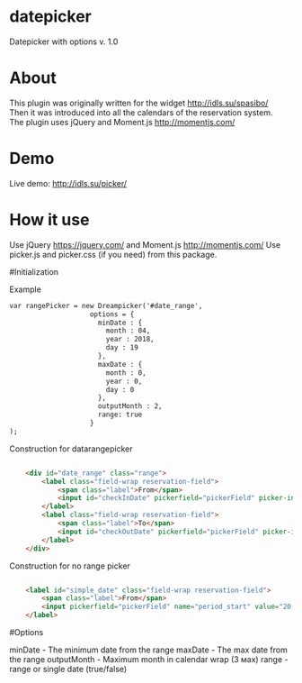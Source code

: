 # datepicker
Datepicker with options v. 1.0

# About
This plugin was originally written for the widget http://idls.su/spasibo/<br>
Then it was introduced into all the calendars of the reservation system.<br>
The plugin uses jQuery and Moment.js http://momentjs.com/

# Demo

Live demo: http://idls.su/picker/

# How it use

Use jQuery https://jquery.com/ and Moment.js http://momentjs.com/
Use picker.js and picker.css (if you need) from this package.

#Initialization

Example <br>

```html
var rangePicker = new Dreampicker('#date_range',
                    options = {
                      minDate : {
                        month : 04,
                        year : 2018,
                        day : 19
                      },
                      maxDate : {
                        month : 0,
                        year : 0,
                        day : 0
                      },
                      outputMonth : 2,
                      range: true
                    }
);

```

Construction for datarangepicker 

```html

    <div id="date_range" class="range">
        <label class="field-wrap reservation-field">
            <span class="label">From</span>
            <input id="checkInDate" pickerfield="pickerField" picker-input="startDate" name="period_start" value="20.04.2018" readonly="" class="input-text not-opacity">
        </label>
        <label class="field-wrap reservation-field">
            <span class="label">To</span>
            <input id="checkOutDate" pickerfield="pickerField" picker-input="endDate" name="period_end" value="25.04.2018" readonly="" class="input-text not-opacity">
        </label>
    </div>

```

Construction for no range picker

```html

    <label id="simple_date" class="field-wrap reservation-field">
        <span class="label">From</span>
        <input pickerfield="pickerField" name="period_start" value="20.04.2018" readonly="" class="input-text not-opacity">
    </label> 
```


#Options

minDate - The minimum date from the range
maxDate - The max date from the range
outputMonth - Maximum month in calendar wrap (3 мax)
range - range or single date (true/false)
